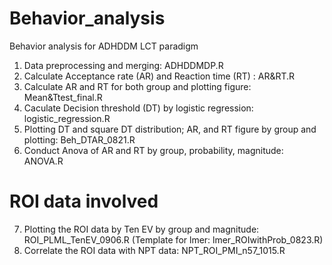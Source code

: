 # Behavior_analysis
Behavior analysis for ADHDDM LCT paradigm


1. Data preprocessing and merging: ADHDDMDP.R
2. Calculate Acceptance rate (AR) and Reaction time (RT) : AR&RT.R
3. Calculate AR and RT for both group and plotting figure: Mean&Ttest_final.R
4. Caculate Decision threshold (DT) by logistic regression: logistic_regression.R
5. Plotting DT and square DT distribution; AR, and RT figure by group and plotting: Beh_DTAR_0821.R
6. Conduct Anova of AR and RT by group, probability, magnitude: ANOVA.R
# ROI data involved 
7. Plotting the ROI data by Ten EV by group and magnitude: ROI_PLML_TenEV_0906.R (Template for lmer: lmer_ROIwithProb_0823.R)
8. Correlate the ROI data with NPT data: NPT_ROI_PMI_n57_1015.R

